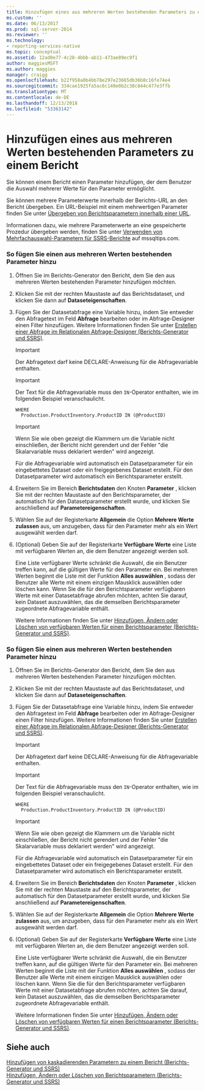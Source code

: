 ```yaml
---
title: Hinzufügen eines aus mehreren Werten bestehenden Parameters zu einem Bericht | Microsoft-Dokumentation
ms.custom: ''
ms.date: 06/13/2017
ms.prod: sql-server-2014
ms.reviewer: ''
ms.technology:
- reporting-services-native
ms.topic: conceptual
ms.assetid: 12ad0e77-4c28-4bbb-ab11-473ae89ec9f1
author: maggiesMSFT
ms.author: maggies
manager: craigg
ms.openlocfilehash: b22f958a0b4bb78e297e23665db36b8c16fe74e4
ms.sourcegitcommit: 334cae1925fa5ac6c140e0b2c38c844c477e3ffb
ms.translationtype: MT
ms.contentlocale: de-DE
ms.lasthandoff: 12/13/2018
ms.locfileid: "53363142"
---
```

# <a name="add-a-multi-value-parameter-to-a-report"></a>Hinzufügen eines aus mehreren Werten bestehenden Parameters zu einem Bericht
  Sie können einem Bericht einen Parameter hinzufügen, der dem Benutzer die Auswahl mehrerer Werte für den Parameter ermöglicht.  
  
 Sie können mehrere Parameterwerte innerhalb der Berichts-URL an den Bericht übergeben. Ein URL-Beispiel mit einem mehrwertigen Parameter finden Sie unter [Übergeben von Berichtsparametern innerhalb einer URL](../pass-a-report-parameter-within-a-url.md).  
  
 Informationen dazu, wie mehrere Parameterwerte an eine gespeicherte Prozedur übergeben werden, finden Sie unter [Verwenden von Mehrfachauswahl-Parametern für SSRS-Berichte](https://go.microsoft.com/fwlink/?LinkId=321529) auf mssqltips.com.  
  
### <a name="to-add-a-multi-value-parameter"></a>So fügen Sie einen aus mehreren Werten bestehenden Parameter hinzu  
  
1.  Öffnen Sie im Berichts-Generator den Bericht, dem Sie den aus mehreren Werten bestehenden Parameter hinzufügen möchten.  
  
2.  Klicken Sie mit der rechten Maustaste auf das Berichtsdataset, und klicken Sie dann auf **Dataseteigenschaften**.  
  
3.  Fügen Sie der Datasetabfrage eine Variable hinzu, indem Sie entweder den Abfragetext im Feld **Abfrage** bearbeiten oder im Abfrage-Designer einen Filter hinzufügen. Weitere Informationen finden Sie unter [Erstellen einer Abfrage im Relationalen Abfrage-Designer (Berichts-Generator und SSRS)](../report-data/build-a-query-in-the-relational-query-designer-report-builder-and-ssrs.md).  
  
    > [!IMPORTANT]  
    >  Der Abfragetext darf keine DECLARE-Anweisung für die Abfragevariable enthalten.  
  
    > [!IMPORTANT]  
    >  Der Text für die Abfragevariable muss den `IN`-Operator enthalten, wie im folgenden Beispiel veranschaulicht.  
  
    ```  
    WHERE  
      Production.ProductInventory.ProductID IN (@ProductID)  
    ```  
  
    > [!IMPORTANT]  
    >  Wenn Sie wie oben gezeigt die Klammern um die Variable nicht einschließen, der Bericht nicht gerendert und der Fehler "die Skalarvariable muss deklariert werden" wird angezeigt.  
  
     Für die Abfragevariable wird automatisch ein Datasetparameter für ein eingebettetes Dataset oder ein freigegebenes Dataset erstellt. Für den Datasetparameter wird automatisch ein Berichtsparameter erstellt.  
  
4.  Erweitern Sie im Bereich **Berichtsdaten** den Knoten **Parameter** , klicken Sie mit der rechten Maustaste auf den Berichtsparameter, der automatisch für den Datasetparameter erstellt wurde, und klicken Sie anschließend auf **Parametereigenschaften**.  
  
5.  Wählen Sie auf der Registerkarte **Allgemein** die Option **Mehrere Werte zulassen** aus, um anzugeben, dass für den Parameter mehr als ein Wert ausgewählt werden darf.  
  
6.  (Optional) Geben Sie auf der Registerkarte **Verfügbare Werte** eine Liste mit verfügbaren Werten an, die dem Benutzer angezeigt werden soll.  
  
     Eine Liste verfügbarer Werte schränkt die Auswahl, die ein Benutzer treffen kann, auf die gültigen Werte für den Parameter ein. Bei mehreren Werten beginnt die Liste mit der Funktion **Alles auswählen** , sodass der Benutzer alle Werte mit einem einzigen Mausklick auswählen oder löschen kann. Wenn Sie die für den Berichtsparameter verfügbaren Werte mit einer Datasetabfrage abrufen möchten, achten Sie darauf, kein Dataset auszuwählen, das die demselben Berichtsparameter zugeordnete Abfragevariable enthält.  
  
     Weitere Informationen finden Sie unter [Hinzufügen, Ändern oder Löschen von verfügbaren Werten für einen Berichtsparameter (Berichts-Generator und SSRS)](add-change-or-delete-available-values-for-a-report-parameter.md).  
  
### <a name="to-add-a-multi-value-parameter"></a>So fügen Sie einen aus mehreren Werten bestehenden Parameter hinzu  
  
1.  Öffnen Sie im Berichts-Generator den Bericht, dem Sie den aus mehreren Werten bestehenden Parameter hinzufügen möchten.  
  
2.  Klicken Sie mit der rechten Maustaste auf das Berichtsdataset, und klicken Sie dann auf **Dataseteigenschaften**.  
  
3.  Fügen Sie der Datasetabfrage eine Variable hinzu, indem Sie entweder den Abfragetext im Feld **Abfrage** bearbeiten oder im Abfrage-Designer einen Filter hinzufügen. Weitere Informationen finden Sie unter [Erstellen einer Abfrage im Relationalen Abfrage-Designer (Berichts-Generator und SSRS)](../report-data/build-a-query-in-the-relational-query-designer-report-builder-and-ssrs.md).  
  
    > [!IMPORTANT]  
    >  Der Abfragetext darf keine DECLARE-Anweisung für die Abfragevariable enthalten.  
  
    > [!IMPORTANT]  
    >  Der Text für die Abfragevariable muss den `IN`-Operator enthalten, wie im folgenden Beispiel veranschaulicht.  
  
    ```  
    WHERE  
      Production.ProductInventory.ProductID IN (@ProductID)  
    ```  
  
    > [!IMPORTANT]  
    >  Wenn Sie wie oben gezeigt die Klammern um die Variable nicht einschließen, der Bericht nicht gerendert und der Fehler "die Skalarvariable muss deklariert werden" wird angezeigt.  
  
     Für die Abfragevariable wird automatisch ein Datasetparameter für ein eingebettetes Dataset oder ein freigegebenes Dataset erstellt. Für den Datasetparameter wird automatisch ein Berichtsparameter erstellt.  
  
4.  Erweitern Sie im Bereich **Berichtsdaten** den Knoten **Parameter** , klicken Sie mit der rechten Maustaste auf den Berichtsparameter, der automatisch für den Datasetparameter erstellt wurde, und klicken Sie anschließend auf **Parametereigenschaften**.  
  
5.  Wählen Sie auf der Registerkarte **Allgemein** die Option **Mehrere Werte zulassen** aus, um anzugeben, dass für den Parameter mehr als ein Wert ausgewählt werden darf.  
  
6.  (Optional) Geben Sie auf der Registerkarte **Verfügbare Werte** eine Liste mit verfügbaren Werten an, die dem Benutzer angezeigt werden soll.  
  
     Eine Liste verfügbarer Werte schränkt die Auswahl, die ein Benutzer treffen kann, auf die gültigen Werte für den Parameter ein. Bei mehreren Werten beginnt die Liste mit der Funktion **Alles auswählen** , sodass der Benutzer alle Werte mit einem einzigen Mausklick auswählen oder löschen kann. Wenn Sie die für den Berichtsparameter verfügbaren Werte mit einer Datasetabfrage abrufen möchten, achten Sie darauf, kein Dataset auszuwählen, das die demselben Berichtsparameter zugeordnete Abfragevariable enthält.  
  
     Weitere Informationen finden Sie unter [Hinzufügen, Ändern oder Löschen von verfügbaren Werten für einen Berichtsparameter (Berichts-Generator und SSRS)](add-change-or-delete-available-values-for-a-report-parameter.md).  
  
## <a name="see-also"></a>Siehe auch  
 [Hinzufügen von kaskadierenden Parametern zu einem Bericht &#40;Berichts-Generator und SSRS&#41;](add-cascading-parameters-to-a-report-report-builder-and-ssrs.md)   
 [Hinzufügen, Ändern oder Löschen von Berichtsparametern &#40;Berichts-Generator und SSRS&#41;](add-change-or-delete-a-report-parameter-report-builder-and-ssrs.md)  
  
  
